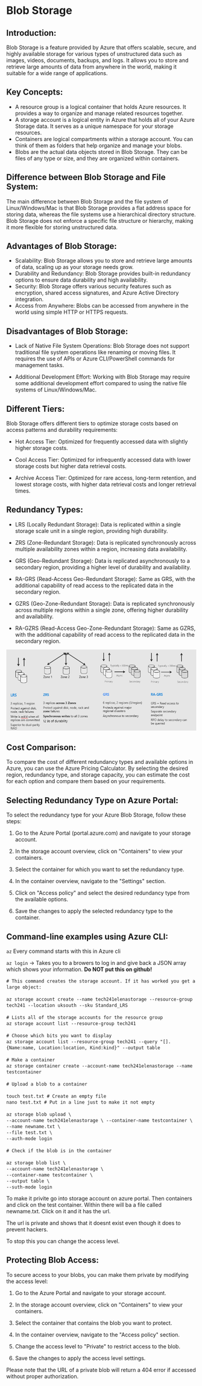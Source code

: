 # Blob Storage

## Introduction:

Blob Storage is a feature provided by Azure that offers scalable, secure, and highly available storage for various types of unstructured data such as images, videos, documents, backups, and logs. It allows you to store and retrieve large amounts of data from anywhere in the world, making it suitable for a wide range of applications.

## Key Concepts:

- A resource group is a logical container that holds Azure resources. It provides a way to organize and manage related resources together.
- A storage account is a logical entity in Azure that holds all of your Azure Storage data. It serves as a unique namespace for your storage resources.
- Containers are logical compartments within a storage account. You can think of them as folders that help organize and manage your blobs.
- Blobs are the actual data objects stored in Blob Storage. They can be files of any type or size, and they are organized within containers.

## Difference between Blob Storage and File System:

The main difference between Blob Storage and the file system of Linux/Windows/Mac is that Blob Storage provides a flat address space for storing data, whereas the file systems use a hierarchical directory structure. Blob Storage does not enforce a specific file structure or hierarchy, making it more flexible for storing unstructured data.

## Advantages of Blob Storage:

- Scalability: Blob Storage allows you to store and retrieve large amounts of data, scaling up as your storage needs grow.
- Durability and Redundancy: Blob Storage provides built-in redundancy options to ensure data durability and high availability.
- Security: Blob Storage offers various security features such as encryption, shared access signatures, and Azure Active Directory integration.
- Access from Anywhere: Blobs can be accessed from anywhere in the world using simple HTTP or HTTPS requests.

## Disadvantages of Blob Storage:

- Lack of Native File System Operations: Blob Storage does not support traditional file system operations like renaming or moving files. It requires the use of APIs or Azure CLI/PowerShell commands for management tasks.

- Additional Development Effort: Working with Blob Storage may require some additional development effort compared to using the native file systems of Linux/Windows/Mac.

## Different Tiers:

Blob Storage offers different tiers to optimize storage costs based on access patterns and durability requirements:

- Hot Access Tier: Optimized for frequently accessed data with slightly higher storage costs.

- Cool Access Tier: Optimized for infrequently accessed data with lower storage costs but higher data retrieval costs.

- Archive Access Tier: Optimized for rare access, long-term retention, and lowest storage costs, with higher data retrieval costs and longer retrieval times.

## Redundancy Types:

- LRS (Locally Redundant Storage): Data is replicated within a single storage scale unit in a single region, providing high durability.

- ZRS (Zone-Redundant Storage): Data is replicated synchronously across multiple availability zones within a region, increasing data availability.

- GRS (Geo-Redundant Storage): Data is replicated asynchronously to a secondary region, providing a higher level of durability and availability.

- RA-GRS (Read-Access Geo-Redundant Storage): Same as GRS, with the additional capability of read access to the replicated data in the secondary region.

- GZRS (Geo-Zone-Redundant Storage): Data is replicated synchronously across multiple regions within a single zone, offering higher durability and availability.

- RA-GZRS (Read-Access Geo-Zone-Redundant Storage): Same as GZRS, with the additional capability of read access to the replicated data in the secondary region.

![redundancy img](azure-storage-replication-options.png)

## Cost Comparison:

To compare the cost of different redundancy types and available options in Azure, you can use the Azure Pricing Calculator. By selecting the desired region, redundancy type, and storage capacity, you can estimate the cost for each option and compare them based on your requirements.

## Selecting Redundancy Type on Azure Portal:

To select the redundancy type for your Azure Blob Storage, follow these steps:

1. Go to the Azure Portal (portal.azure.com) and navigate to your storage account.

2. In the storage account overview, click on "Containers" to view your containers.

3. Select the container for which you want to set the redundancy type.

4. In the container overview, navigate to the "Settings" section.

5. Click on "Access policy" and select the desired redundancy type from the available options.

6. Save the changes to apply the selected redundancy type to the container.

## Command-line examples using Azure CLI:

`az` Every command starts with this in Azure cli

`az login` -> Takes you to a browers to log in and give back a JSON array which shows your information. **Do NOT put this on github!**

    # This command creates the storage account. If it has worked you get a large object:

    az storage account create --name tech241elenastorage --resource-group tech241 --location uksouth --sku Standard_LRS
    
    # Lists all of the storage accounts for the resource group
    az storage account list --resource-group tech241

    # Choose which bits you want to display
    az storage account list --resource-group tech241 --query "[].{Name:name, Location:location, Kind:kind}" --output table

    # Make a container
    az storage container create --account-name tech241elenastorage --name testcontainer

    # Upload a blob to a container

    touch test.txt # Create an empty file
    nano test.txt # Put in a line just to make it not empty

    az storage blob upload \ 
    --account-name tech241elenastorage \ --container-name testcontainer \ 
    --name newname.txt \ 
    --file test.txt \ 
    --auth-mode login

    # Check if the blob is in the container

    az storage blob list \
    --account-name tech241elenastorage \
    --container-name testcontainer \
    --output table \
    --suth-mode login

To make it privite go into storage account on azure portal. Then containers and click on the test container. Within there will ba a file called newname.txt. Click on it and it has the url.

The url is private and shows that it doesnt exist even though it does to prevent hackers.

To stop this you can change the access level.

## Protecting Blob Access:

To secure access to your blobs, you can make them private by modifying the access level:

1. Go to the Azure Portal and navigate to your storage account.

2. In the storage account overview, click on "Containers" to view your containers.

3. Select the container that contains the blob you want to protect.

4. In the container overview, navigate to the "Access policy" section.

5. Change the access level to "Private" to restrict access to the blob.

6. Save the changes to apply the access level settings.

Please note that the URL of a private blob will return a 404 error if accessed without proper authorization.